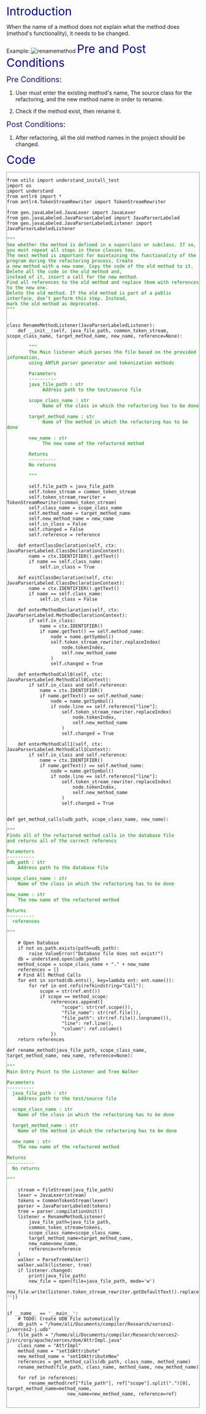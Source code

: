 <span style="color:darkblue;font-size:30px;">Introduction </span>

When the name of a method does not explain what the method does (method's functionality), it needs to be changed.

Example:
![renamemethod](renamemethod.png)
<span style="color:darkblue;font-size:30px;">Pre and Post Conditions </span>

<span style="color:MidnightBlue;font-size:20px;">Pre Conditions: </span>

1. User must enter the existing method's name, The source class for the refactoring, and the new method name in order to rename.

2. Check if the method exist, then rename it.

<span style="color:MidnightBlue;font-size:20px;">Post Conditions: </span>

1. After refactoring, all the old method names in the project should be changed.

<span style="color:darkblue;font-size:30px;">Code</span>
<Pre>
<Code style="display: block; border: 1px solid #999;">
from utils import understand_install_test
import os
import understand
from antlr4 import *
from antlr4.TokenStreamRewriter import TokenStreamRewriter

from gen.javaLabeled.JavaLexer import JavaLexer
from gen.javaLabeled.JavaParserLabeled import JavaParserLabeled
from gen.javaLabeled.JavaParserLabeledListener import JavaParserLabeledListener
<span style="color:green;">
"""
See whether the method is defined in a superclass or subclass. If so, you must repeat all steps in these classes too.
The next method is important for maintaining the functionality of the program during the refactoring process. Create 
a new method with a new name. Copy the code of the old method to it. Delete all the code in the old method and, 
instead of it, insert a call for the new method. 
Find all references to the old method and replace them with references to the new one.
Delete the old method. If the old method is part of a public interface, don’t perform this step. Instead, 
mark the old method as deprecated.
"""
</span>

class RenameMethodListener(JavaParserLabeledListener):
    def __init__(self, java_file_path, common_token_stream, scope_class_name, target_method_name, new_name, reference=None):
    <span style="color:green;">
        """
        The Main listener which parses the file based on the provided information,
        using ANTLR parser generator and tokenization methods

        Parameters
        ----------
        java_file_path : str
             Address path to the test/source file
    
        scope_class_name : str
             Name of the class in which the refactoring has to be done
    
        target_method_name : str
             Name of the method in which the refactoring has to be done
               
        new_name : str
             The new name of the refactored method
    
        Returns
        ----------
        No returns
   
        """
       </span> 
        self.file_path = java_file_path
        self.token_stream = common_token_stream
        self.token_stream_rewriter = TokenStreamRewriter(common_token_stream)
        self.class_name = scope_class_name
        self.method_name = target_method_name
        self.new_method_name = new_name
        self.in_class = False
        self.changed = False
        self.reference = reference

    def enterClassDeclaration(self, ctx: JavaParserLabeled.ClassDeclarationContext):
        name = ctx.IDENTIFIER().getText()
        if name == self.class_name:
            self.in_class = True

    def exitClassDeclaration(self, ctx: JavaParserLabeled.ClassDeclarationContext):
        name = ctx.IDENTIFIER().getText()
        if name == self.class_name:
            self.in_class = False

    def enterMethodDeclaration(self, ctx: JavaParserLabeled.MethodDeclarationContext):
        if self.in_class:
            name = ctx.IDENTIFIER()
            if name.getText() == self.method_name:
                node = name.getSymbol()
                self.token_stream_rewriter.replaceIndex(
                    node.tokenIndex,
                    self.new_method_name
                )
                self.changed = True

    def enterMethodCall0(self, ctx: JavaParserLabeled.MethodCall0Context):
        if self.in_class and self.reference:
            name = ctx.IDENTIFIER()
            if name.getText() == self.method_name:
                node = name.getSymbol()
                if node.line == self.reference["line"]:
                    self.token_stream_rewriter.replaceIndex(
                        node.tokenIndex,
                        self.new_method_name
                    )
                    self.changed = True

    def enterMethodCall1(self, ctx: JavaParserLabeled.MethodCall1Context):
        if self.in_class and self.reference:
            name = ctx.IDENTIFIER()
            if name.getText() == self.method_name:
                node = name.getSymbol()
                if node.line == self.reference["line"]:
                    self.token_stream_rewriter.replaceIndex(
                        node.tokenIndex,
                        self.new_method_name
                    )
                    self.changed = True


def get_method_calls(udb_path, scope_class_name, new_name):
<span style="color:green;">
"""
Finds all of the refactored method calls in the database file 
and returns all of the correct referencs

Parameters
----------
udb_path : str
    Address path to the database file
    
scope_class_name : str
    Name of the class in which the refactoring has to be done
               
new_name : str
    The new name of the refactored method
    
Returns
----------
  references
   
"""
</span>
    # Open Database
    if not os.path.exists(path=udb_path):
        raise ValueError("Database file does not exist!")
    db = understand.open(udb_path)
    method_scope = scope_class_name + "." + new_name
    references = []
    # Find All Method Calls
    for ent in sorted(db.ents(), key=lambda ent: ent.name()):
        for ref in ent.refs(refkindstring="Call"):
            scope = str(ref.ent())
            if scope == method_scope:
                references.append({
                    "scope": str(ref.scope()),
                    "file_name": str(ref.file()),
                    "file_path": str(ref.file().longname()),
                    "line": ref.line(),
                    "column": ref.column()
                })
    return references
    
def rename_method(java_file_path, scope_class_name, target_method_name, new_name, reference=None):
<span style="color:green;">
"""
Main Entry Point to the Listener and Tree Walker

Parameters
----------
  java_file_path : str
    Address path to the test/source file
    
  scope_class_name : str
    Name of the class in which the refactoring has to be done
    
  target_method_name : str
    Name of the method in which the refactoring has to be done
    
  new_name : str
    The new name of the refactored method
    
Returns
----------
  No returns
   
"""
</span>
    stream = FileStream(java_file_path)
    lexer = JavaLexer(stream)
    tokens = CommonTokenStream(lexer)
    parser = JavaParserLabeled(tokens)
    tree = parser.compilationUnit()
    listener = RenameMethodListener(
        java_file_path=java_file_path,
        common_token_stream=tokens,
        scope_class_name=scope_class_name,
        target_method_name=target_method_name,
        new_name=new_name,
        reference=reference
    )
    walker = ParseTreeWalker()
    walker.walk(listener, tree)
    if listener.changed:
        print(java_file_path)
        new_file = open(file=java_file_path, mode='w')
        new_file.write(listener.token_stream_rewriter.getDefaultText().replace('\r', ''))


if __name__ == '__main__':
    # TODO: Create UDB File automatically
    db_path = "/home/ali/Documents/compiler/Research/xerces2-j/xerces2-j.udb"
    file_path = "/home/ali/Documents/compiler/Research/xerces2-j/src/org/apache/xerces/dom/AttrImpl.java"
    class_name = "AttrImpl"
    method_name = "setIdAttribute"
    new_method_name = "setIdAttributeNew"
    references = get_method_calls(db_path, class_name, method_name)
    rename_method(file_path, class_name, method_name, new_method_name)

    for ref in references:
        rename_method(ref["file_path"], ref["scope"].split(".")[0], target_method_name=method_name,
                      new_name=new_method_name, reference=ref)
                            
 </Code>
</Pre>